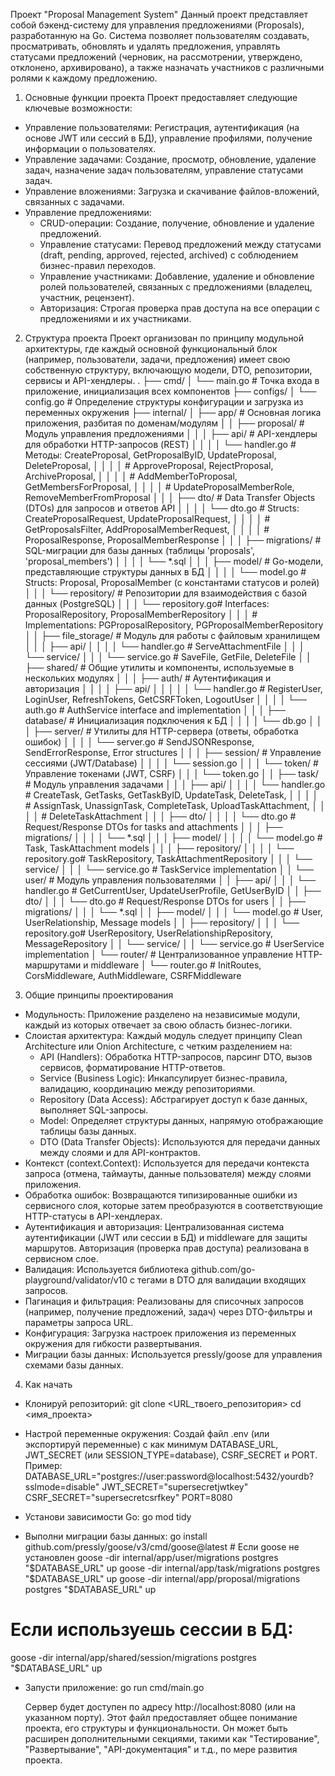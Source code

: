 Проект "Proposal Management System"
Данный проект представляет собой бэкенд-систему для управления предложениями (Proposals), разработанную на Go. Система позволяет пользователям создавать, просматривать, обновлять и удалять предложения, управлять статусами предложений (черновик, на рассмотрении, утверждено, отклонено, архивировано), а также назначать участников с различными ролями к каждому предложению.
1. Основные функции проекта
Проект предоставляет следующие ключевые возможности:
 * Управление пользователями: Регистрация, аутентификация (на основе JWT или сессий в БД), управление профилями, получение информации о пользователях.
 * Управление задачами: Создание, просмотр, обновление, удаление задач, назначение задач пользователям, управление статусами задач.
 * Управление вложениями: Загрузка и скачивание файлов-вложений, связанных с задачами.
 * Управление предложениями:
   * CRUD-операции: Создание, получение, обновление и удаление предложений.
   * Управление статусами: Перевод предложений между статусами (draft, pending, approved, rejected, archived) с соблюдением бизнес-правил переходов.
   * Управление участниками: Добавление, удаление и обновление ролей пользователей, связанных с предложениями (владелец, участник, рецензент).
   * Авторизация: Строгая проверка прав доступа на все операции с предложениями и их участниками.
2. Структура проекта
Проект организован по принципу модульной архитектуры, где каждый основной функциональный блок (например, пользователи, задачи, предложения) имеет свою собственную структуру, включающую модели, DTO, репозитории, сервисы и API-хендлеры.
.
├── cmd/
│   └── main.go                  # Точка входа в приложение, инициализация всех компонентов
├── configs/
│   └── config.go                # Определение структуры конфигурации и загрузка из переменных окружения
├── internal/
│   ├── app/                     # Основная логика приложения, разбитая по доменам/модулям
│   │   ├── proposal/            # Модуль управления предложениями
│   │   │   ├── api/             # API-хендлеры для обработки HTTP-запросов (REST)
│   │   │   │   └── handler.go   # Методы: CreateProposal, GetProposalByID, UpdateProposal, DeleteProposal,
│   │   │   │                    #           ApproveProposal, RejectProposal, ArchiveProposal,
│   │   │   │                    #           AddMemberToProposal, GetMembersForProposal,
│   │   │   │                    #           UpdateProposalMemberRole, RemoveMemberFromProposal
│   │   │   ├── dto/             # Data Transfer Objects (DTOs) для запросов и ответов API
│   │   │   │   └── dto.go       # Structs: CreateProposalRequest, UpdateProposalRequest,
│   │   │   │                    #           GetProposalsFilter, AddProposalMemberRequest,
│   │   │   │                    #           ProposalResponse, ProposalMemberResponse
│   │   │   ├── migrations/      # SQL-миграции для базы данных (таблицы 'proposals', 'proposal_members')
│   │   │   │   └── *.sql
│   │   │   ├── model/           # Go-модели, представляющие структуры данных в БД
│   │   │   │   └── model.go     # Structs: Proposal, ProposalMember (с константами статусов и ролей)
│   │   │   └── repository/      # Репозитории для взаимодействия с базой данных (PostgreSQL)
│   │   │       └── repository.go# Interfaces: ProposalRepository, ProposalMemberRepository
│   │   │                        # Implementations: PGProposalRepository, PGProposalMemberRepository
│   │   ├── file_storage/        # Модуль для работы с файловым хранилищем
│   │   │   ├── api/
│   │   │   │   └── handler.go   # ServeAttachmentFile
│   │   │   └── service/
│   │   │       └── service.go   # SaveFile, GetFile, DeleteFile
│   │   ├── shared/              # Общие утилиты и компоненты, используемые в нескольких модулях
│   │   │   ├── auth/            # Аутентификация и авторизация
│   │   │   │   ├── api/
│   │   │   │   │   └── handler.go # RegisterUser, LoginUser, RefreshTokens, GetCSRFToken, LogoutUser
│   │   │   │   └── auth.go      # AuthService interface and implementation
│   │   │   ├── database/        # Инициализация подключения к БД
│   │   │   │   └── db.go
│   │   │   ├── server/          # Утилиты для HTTP-сервера (ответы, обработка ошибок)
│   │   │   │   └── server.go    # SendJSONResponse, SendErrorResponse, Error structures
│   │   │   ├── session/         # Управление сессиями (JWT/Database)
│   │   │   │   └── session.go
│   │   │   └── token/           # Управление токенами (JWT, CSRF)
│   │   │       └── token.go
│   │   ├── task/                # Модуль управления задачами
│   │   │   ├── api/
│   │   │   │   └── handler.go   # CreateTask, GetTasks, GetTaskByID, UpdateTask, DeleteTask,
│   │   │   │                    #   AssignTask, UnassignTask, CompleteTask, UploadTaskAttachment,
│   │   │   │                    #   DeleteTaskAttachment
│   │   │   ├── dto/
│   │   │   │   └── dto.go       # Request/Response DTOs for tasks and attachments
│   │   │   ├── migrations/
│   │   │   │   └── *.sql
│   │   │   ├── model/
│   │   │   │   └── model.go     # Task, TaskAttachment models
│   │   │   ├── repository/
│   │   │   │   └── repository.go# TaskRepository, TaskAttachmentRepository
│   │   │   └── service/
│   │   │       └── service.go   # TaskService implementation
│   │   └── user/                # Модуль управления пользователями
│   │       ├── api/
│   │       │   └── handler.go   # GetCurrentUser, UpdateUserProfile, GetUserByID
│   │       ├── dto/
│   │       │   └── dto.go       # Request/Response DTOs for users
│   │       ├── migrations/
│   │       │   └── *.sql
│   │       ├── model/
│   │       │   └── model.go     # User, UserRelationship, Message models
│   │       ├── repository/
│   │       │   └── repository.go# UserRepository, UserRelationshipRepository, MessageRepository
│   │       └── service/
│   │           └── service.go   # UserService implementation
│   └── router/                  # Централизованное управление HTTP-маршрутами и middleware
│       └── router.go            # InitRoutes, CorsMiddleware, AuthMiddleware, CSRFMiddleware

3. Общие принципы проектирования
 * Модульность: Приложение разделено на независимые модули, каждый из которых отвечает за свою область бизнес-логики.
 * Слоистая архитектура: Каждый модуль следует принципу Clean Architecture или Onion Architecture, с четким разделением на:
   * API (Handlers): Обработка HTTP-запросов, парсинг DTO, вызов сервисов, форматирование HTTP-ответов.
   * Service (Business Logic): Инкапсулирует бизнес-правила, валидацию, координацию между репозиториями.
   * Repository (Data Access): Абстрагирует доступ к базе данных, выполняет SQL-запросы.
   * Model: Определяет структуры данных, напрямую отображающие таблицы базы данных.
   * DTO (Data Transfer Objects): Используются для передачи данных между слоями и для API-контрактов.
 * Контекст (context.Context): Используется для передачи контекста запроса (отмена, таймауты, данные пользователя) между слоями приложения.
 * Обработка ошибок: Возвращаются типизированные ошибки из сервисного слоя, которые затем преобразуются в соответствующие HTTP-статусы в API-хендлерах.
 * Аутентификация и авторизация: Централизованная система аутентификации (JWT или сессии в БД) и middleware для защиты маршрутов. Авторизация (проверка прав доступа) реализована в сервисном слое.
 * Валидация: Используется библиотека github.com/go-playground/validator/v10 с тегами в DTO для валидации входящих запросов.
 * Пагинация и фильтрация: Реализованы для списочных запросов (например, получение предложений, задач) через DTO-фильтры и параметры запроса URL.
 * Конфигурация: Загрузка настроек приложения из переменных окружения для гибкости развертывания.
 * Миграции базы данных: Используется pressly/goose для управления схемами базы данных.
4. Как начать
 * Клонируй репозиторий:
   git clone <URL_твоего_репозитория>
cd <имя_проекта>

 * Настрой переменные окружения: Создай файл .env (или экспортируй переменные) с как минимум DATABASE_URL, JWT_SECRET (или SESSION_TYPE=database), CSRF_SECRET и PORT. Пример:
   DATABASE_URL="postgres://user:password@localhost:5432/yourdb?sslmode=disable"
JWT_SECRET="supersecretjwtkey"
CSRF_SECRET="supersecretcsrfkey"
PORT=8080

 * Установи зависимости Go:
   go mod tidy

 * Выполни миграции базы данных:
   go install github.com/pressly/goose/v3/cmd/goose@latest # Если goose не установлен
goose -dir internal/app/user/migrations postgres "$DATABASE_URL" up
goose -dir internal/app/task/migrations postgres "$DATABASE_URL" up
goose -dir internal/app/proposal/migrations postgres "$DATABASE_URL" up
# Если используешь сессии в БД:
goose -dir internal/app/shared/session/migrations postgres "$DATABASE_URL" up

 * Запусти приложение:
   go run cmd/main.go

   Сервер будет доступен по адресу http://localhost:8080 (или на указанном порту).
Этот файл предоставляет общее понимание проекта, его структуры и функциональности. Он может быть расширен дополнительными секциями, такими как "Тестирование", "Развертывание", "API-документация" и т.д., по мере развития проекта.

